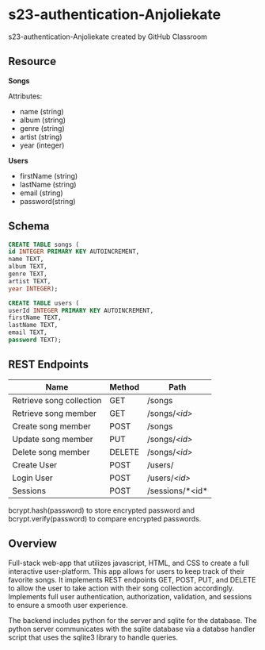 # s23-authentication-Anjoliekate
s23-authentication-Anjoliekate created by GitHub Classroom

## Resource

**Songs**

Attributes:

* name (string)
* album (string)
* genre (string)
* artist (string)
* year (integer)

**Users**

* firstName (string)
* lastName (string)
* email (string)
* password(string)

## Schema

```sql
CREATE TABLE songs (
id INTEGER PRIMARY KEY AUTOINCREMENT,
name TEXT,
album TEXT,
genre TEXT,
artist TEXT,
year INTEGER);

CREATE TABLE users (
userId INTEGER PRIMARY KEY AUTOINCREMENT,
firstName TEXT,
lastName TEXT,
email TEXT,
password TEXT);
```

## REST Endpoints

Name                           | Method | Path
-------------------------------|--------|------------------
Retrieve song collection | GET    | /songs
Retrieve song member     | GET    | /songs/*\<id\>*
Create song member       | POST   | /songs
Update song member       | PUT    | /songs/*\<id\>*
Delete song member       | DELETE | /songs/*\<id\>*
Create User              | POST   | /users/
Login User               | POST   | /users/*\<id\>*
Sessions                 | POST   | /sessions/*\<id\*

bcrypt.hash(password) to store encrypted password and bcrypt.verify(password) to compare encrypted passwords. 

## Overview

Full-stack web-app that utilizes javascript, HTML, and CSS to create a full interactive user-platform. This app allows for users to keep track of their favorite songs. It implements REST endpoints GET, POST, PUT, and DELETE to allow the user to take action with their song collection accordingly. Implements full user authentication, authorization, validation, and sessions to ensure a smooth user experience. 

The backend includes python for the server and sqlite for the database. The python server communicates with the sqlite database via a databse handler script that uses the sqlite3 library to handle queries. 
